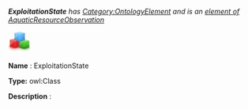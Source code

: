 ___ExploitationState__ 
 has
 [Category:OntologyElement](../../Category/OntologyElement "Category:OntologyElement") 
 and is an
 [element of](../../Property/ElementOf "Property:ElementOf") 
[AquaticResourceObservation](../../Submissions/AquaticResourceObservation "Submissions:AquaticResourceObservation")_




  





[![Class](../images/thumb/2/27/Class.gif/45px-Class.gif)](../../Image/Class.gif "Class")


__Name__ 
 : ExploitationState
 



__Type:__ 
 owl:Class
 



__Description__ 
 :